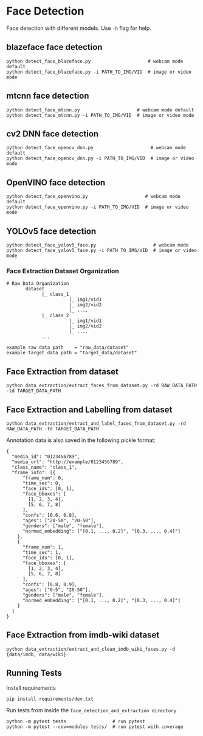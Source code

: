 # Face Detection

Face detection with different models. Use `-h` flag for help.

## blazeface face detection

```shell
python detect_face_blazeface.py                     # webcam mode default
python detect_face_blazeface.py -i PATH_TO_IMG/VID  # image or video mode
```

## mtcnn face detection

```shell
python detect_face_mtcnn.py                     # webcam mode default
python detect_face_mtcnn.py -i PATH_TO_IMG/VID  # image or video mode
```

## cv2 DNN face detection

```shell
python detect_face_opencv_dnn.py                     # webcam mode default
python detect_face_opencv_dnn.py -i PATH_TO_IMG/VID  # image or video mode
```

## OpenVINO face detection

```shell
python detect_face_openvino.py                     # webcam mode default
python detect_face_openvino.py -i PATH_TO_IMG/VID  # image or video mode
```

## YOLOv5 face detection

```shell
python detect_face_yolov5_face.py                     # webcam mode
python detect_face_yolov5_face.py -i PATH_TO_IMG/VID  # image or video mode
```

### Face Extraction Dataset Organization

    # Raw Data Organization
           dataset
                 |_ class_1
                           |_ img1/vid1
                           |_ img2/vid2
                           |_ ....
                 |_ class_2
                           |_ img1/vid1
                           |_ img2/vid2
                           |_ ....
                 ...

    example raw data path    = "raw_data/dataset"
    example target data path = "target_data/dataset"

## Face Extraction from dataset

```shell
python data_extraction/extract_faces_from_dataset.py -rd RAW_DATA_PATH -td TARGET_DATA_PATH
```

## Face Extraction and Labelling from dataset

```shell
python data_extraction/extract_and_label_faces_from_dataset.py -rd RAW_DATA_PATH -td TARGET_DATA_PATH
```

Annotation data is also saved in the following pickle format:

    {
      "media_id": "0123456789",
      "media_url": "http://example/0123456789",
      "class_name": "class_1",
      "frame_info": [{
          "frame_num": 0,
          "time_sec": 0,
          "face_ids": [0, 1],
          "face_bboxes": [
            [1, 2, 3, 4],
            [5, 6, 7, 8]
          ],
          "confs": [0.6, 0.8],
          "ages": ["20-50", "20-50"],
          "genders": ["male", "female"],
          "normed_embedding": ["[0.1, ..., 0.2]", "[0.3, ..., 0.4]"]
        },
        {
          "frame_num": 1,
          "time_sec": 1,
          "face_ids": [0, 1],
          "face_bboxes": [
            [1, 2, 3, 4],
            [5, 6, 7, 8]
          ],
          "confs": [0.8, 0.9],
          "ages": ["0-5", "20-50"],
          "genders": ["male", "female"],
          "normed_embedding": ["[0.1, ..., 0.2]", "[0.3, ..., 0.4]"]
        }
      ]
    }

## Face Extraction from imdb-wiki dataset

```shell
python data_extraction/extract_and_clean_imdb_wiki_faces.py -d {data/imdb, data/wiki}
```

## Running Tests

Install requirements

```shell
pip install requirements/dev.txt
```

Run tests from inside the `face_detection_and_extraction directory`

```shell
python -m pytest tests                 # run pytest
python -m pytest --cov=modules tests/  # run pytest with coverage
```
